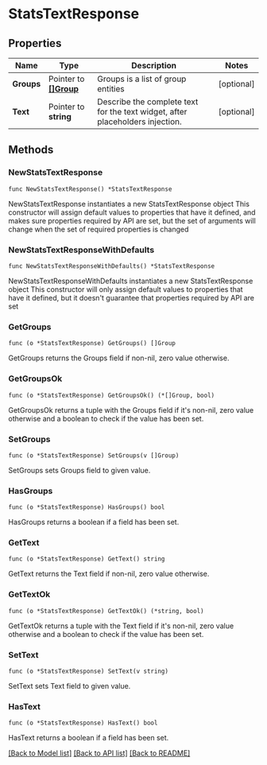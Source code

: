 # StatsTextResponse

## Properties

Name | Type | Description | Notes
------------ | ------------- | ------------- | -------------
**Groups** | Pointer to [**[]Group**](Group.md) | Groups is a list of group entities | [optional] 
**Text** | Pointer to **string** | Describe the complete text for the text widget, after placeholders injection. | [optional] 

## Methods

### NewStatsTextResponse

`func NewStatsTextResponse() *StatsTextResponse`

NewStatsTextResponse instantiates a new StatsTextResponse object
This constructor will assign default values to properties that have it defined,
and makes sure properties required by API are set, but the set of arguments
will change when the set of required properties is changed

### NewStatsTextResponseWithDefaults

`func NewStatsTextResponseWithDefaults() *StatsTextResponse`

NewStatsTextResponseWithDefaults instantiates a new StatsTextResponse object
This constructor will only assign default values to properties that have it defined,
but it doesn't guarantee that properties required by API are set

### GetGroups

`func (o *StatsTextResponse) GetGroups() []Group`

GetGroups returns the Groups field if non-nil, zero value otherwise.

### GetGroupsOk

`func (o *StatsTextResponse) GetGroupsOk() (*[]Group, bool)`

GetGroupsOk returns a tuple with the Groups field if it's non-nil, zero value otherwise
and a boolean to check if the value has been set.

### SetGroups

`func (o *StatsTextResponse) SetGroups(v []Group)`

SetGroups sets Groups field to given value.

### HasGroups

`func (o *StatsTextResponse) HasGroups() bool`

HasGroups returns a boolean if a field has been set.

### GetText

`func (o *StatsTextResponse) GetText() string`

GetText returns the Text field if non-nil, zero value otherwise.

### GetTextOk

`func (o *StatsTextResponse) GetTextOk() (*string, bool)`

GetTextOk returns a tuple with the Text field if it's non-nil, zero value otherwise
and a boolean to check if the value has been set.

### SetText

`func (o *StatsTextResponse) SetText(v string)`

SetText sets Text field to given value.

### HasText

`func (o *StatsTextResponse) HasText() bool`

HasText returns a boolean if a field has been set.


[[Back to Model list]](../README.md#documentation-for-models) [[Back to API list]](../README.md#documentation-for-api-endpoints) [[Back to README]](../README.md)


